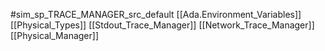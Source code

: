 #sim_sp_TRACE_MANAGER_src_default
[[Ada.Environment_Variables]]
[[Physical_Types]]
[[Stdout_Trace_Manager]]
[[Network_Trace_Manager]]
[[Physical_Manager]]
